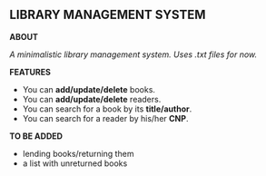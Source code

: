 ## LIBRARY MANAGEMENT SYSTEM



**ABOUT**






*A minimalistic library management system.*
*Uses .txt files for now.*

**FEATURES**





* You can **add/update/delete** books.
* You can **add/update/delete** readers.
* You can search for a book by its **title/author**.
* You can search for a reader by his/her **CNP**.

**TO BE ADDED**





* lending books/returning them
* a list with unreturned books

